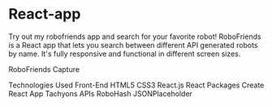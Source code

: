 # React-app
Try out my robofriends app and search for your favorite robot!
RoboFriends is a React app that lets you search between different API generated robots by name. It's fully responsive and functional in different screen sizes.

RoboFriends Capture

Technologies Used
Front-End
HTML5
CSS3
React.js
React Packages
Create React App
Tachyons
APIs
RoboHash
JSONPlaceholder
